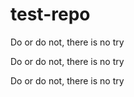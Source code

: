 
# test-repo

Do or do not, there is no try

Do or do not, there is no try

Do or do not, there is no try
